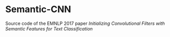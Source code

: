 # Semantic-CNN
Source code of the EMNLP 2017 paper *Initializing Convolutional Filters with Semantic Features for Text Classification*
